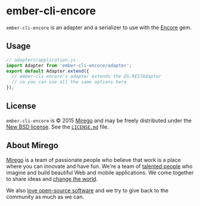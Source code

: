 # ember-cli-encore

`ember-cli-encore` is an adapter and a serializer to use with the [Encore](https://github.com/mirego/encore) gem.

## Usage

```js
// adapters/application.js
import Adapter from 'ember-cli-encore/adapter';
export default Adapter.extend({
  // ember-cli-encore’s adapter extends the DS.RESTAdapter
  // so you can use all the same options here
});
```

## License

`ember-cli-encore` is © 2015 [Mirego](http://www.mirego.com) and may be freely distributed under the [New BSD license](http://opensource.org/licenses/BSD-3-Clause).
See the [`LICENSE.md`](https://github.com/mirego/ember-cli-encore/blob/master/LICENSE.md) file.

## About Mirego

[Mirego](http://mirego.com) is a team of passionate people who believe that work is a place where you can innovate and have fun. We're a team of [talented people](http://life.mirego.com) who imagine and build beautiful Web and mobile applications. We come together to share ideas and [change the world](http://mirego.org).

We also [love open-source software](http://open.mirego.com) and we try to give back to the community as much as we can.
